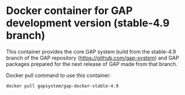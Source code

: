 # Docker container for GAP development version (stable-4.9 branch)

This container provides the core GAP system build from the stable-4.9 branch
of the GAP repository (https://github.com/gap-system) and GAP packages
prepared for the next release of GAP made from that branch.

Docker pull command to use this container:

    docker pull gapsystem/gap-docker-stable-4.9

